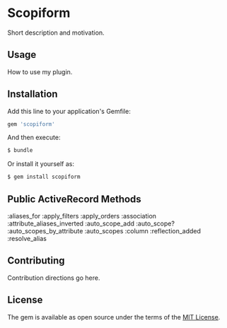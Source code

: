 # Scopiform
Short description and motivation.

## Usage
How to use my plugin.

## Installation
Add this line to your application's Gemfile:

```ruby
gem 'scopiform'
```

And then execute:
```bash
$ bundle
```

Or install it yourself as:
```bash
$ gem install scopiform
```

## Public ActiveRecord Methods
:aliases_for
:apply_filters
:apply_orders
:association
:attribute_aliases_inverted
:auto_scope_add
:auto_scope?
:auto_scopes_by_attribute
:auto_scopes
:column
:reflection_added
:resolve_alias

## Contributing
Contribution directions go here.

## License
The gem is available as open source under the terms of the [MIT License](https://opensource.org/licenses/MIT).
